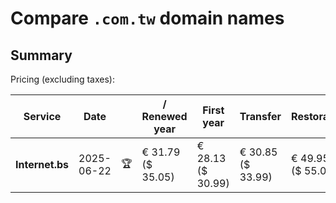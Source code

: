# Compare `.com.tw` domain names

## Summary

Pricing (excluding taxes):

| Service | Date |  | / Renewed year | First year | Transfer | Restoration |
|--|--|--|--|--|--|--|
| **Internet.bs** | 2025-06-22 | 🏆 | € 31.79<br>($ 35.05) | € 28.13<br>($ 30.99) | € 30.85<br>($ 33.99) | € 49.95<br>($ 55.05) |

